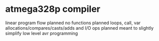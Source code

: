 # atmega328p compiler

linear program flow planned
no functions planned
loops, call, var allocations/compares/casts/adds and I/O ops planned
meant to slightly simplify low level avr programming
